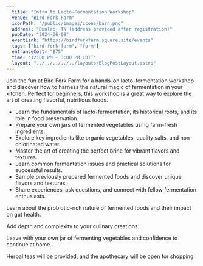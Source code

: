 ```yaml
---
  title: "Intro to Lacto-Fermentation Workshop"
  venue: "Bird Fork Farm"
  iconPath: "/public/images/icons/barn.png"
  address: "Dunlap, TN (address provided after registration)"
  pubDate: "2024-06-09"
  eventLink: "https://birdforkfarm.square.site/events"
  tags: ["bird-fork-farm", "farm"]
  entranceCost: "$75"
  time: "12:00 PM - 3:00 PM CDTT"
  layout: "../../../../../layouts/BlogPostLayout.astro"
---
```



Join the fun at Bird Fork Farm for a hands-on lacto-fermentation workshop and discover how to harness the natural magic of fermentation in your kitchen. Perfect for beginners, this workshop is a great way to explore the art of creating flavorful, nutritious foods.

- Learn the fundamentals of lacto-fermentation, its historical roots, and its role in food preservation.
- Prepare your own jars of fermented vegetables using farm-fresh ingredients.
- Explore key ingredients like organic vegetables, quality salts, and non-chlorinated water.
- Master the art of creating the perfect brine for vibrant flavors and textures.
- Learn common fermentation issues and practical solutions for successful results.
- Sample previously prepared fermented foods and discover unique flavors and textures.
- Share experiences, ask questions, and connect with fellow fermentation enthusiasts.

Learn about the probiotic-rich nature of fermented foods and their impact on gut health.

Add depth and complexity to your culinary creations.

Leave with your own jar of fermenting vegetables and confidence to continue at home.

Herbal teas will be provided, and the apothecary will be open for shopping.